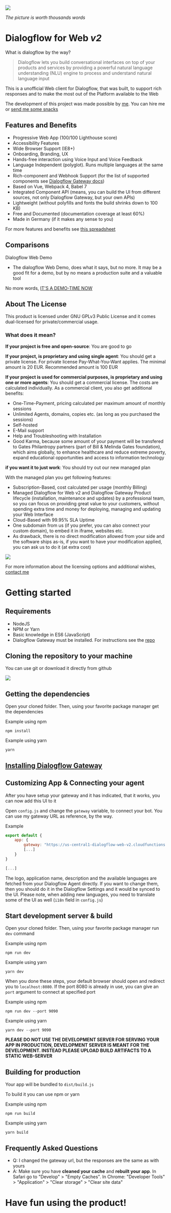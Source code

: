 ![](https://i.imgur.com/J8aTIwt.png)

*The picture is worth thousands words*

# Dialogflow for Web *v2*

What is dialogflow by the way?

> Dialogflow lets you build conversational interfaces on top of your products and services by providing a powerful natural language understanding (NLU) engine to process and understand natural language input

This is a unofficial Web client for Dialogflow, that was built, to support rich responses and to make the most out of the Platform available to the Web

The development of this project was made possible by [me](https://linkedin.com/in/mishushakov). You can hire me or [send me some snacks](https://paypal.me/mishushakov)

## Features and Benefits

- Progressive Web App (100/100 Lighthouse score)
- Accessibility Features
- Wide Browser Support (IE8+)
- Onboarding, Branding, UX
- Hands-free interaction using Voice Input and Voice Feedback
- Language Independent (polyglot). Runs multiple languages at the same time
- Rich-component and Webhook Support (for the list of supported components see [Dialogflow Gateway docs](https://github.com/MishUshakov/dialogflow-gateway))
- Based on Vue, Webpack 4, Babel 7
- Integrated Component API (means, you can build the UI from different sources, not only Dialogflow Gateway, but your own APIs)
- Lightweight (without polyfills and fonts the build shrinks down to 100 KB)
- Free and Documented (documentation coverage at least 60%)
- Made in Germany (if it makes any sense to you)

For more features and benefits see [this spreadsheet](https://docs.google.com/spreadsheets/d/1Pfpt1JxwlqIxD646p4LVX4okKKVtfvYMBJmPvsUhfgM/edit?usp=sharing)

## Comparisons

Dialogflow Web Demo

- The dialogflow Web Demo, does what it says, but no more. It may be a good fit for a demo, but by no means a production suite and a valuable tool

No more words, [IT'S A DEMO-TIME NOW](https://i.ushakov.co/dialogflow-web-v2)

## About The License

This product is licensed under GNU GPLv3 Public License and it comes dual-licensed for private/commercial usage.

### What does it mean?

**If your project is free and open-source**: You are good to go

**If your project, is proprietary and using single agent**: You should get a private license. For private license Pay-What-You-Want applies. The minimal amount is 20 EUR. Recommended amount is 100 EUR

**If your project is used for commercial purposes, is proprietary and using one or more agents**: You should get a commercial license. The costs are calculated individually. As a commercial client, you also get additional benefits:

- One-Time-Payment, pricing calculated per maximum amount of monthly sessions
- Unlimited Agents, domains, copies etc. (as long as you purchased the sessions)
- Self-hosted
- E-Mail support
- Help and Troubleshooting with Installation
- Good Karma, because some amount of your payment will be transfered to Gates Philantropy partners (part of Bill & Melinda Gates foundation), which aims globally, to enhance healthcare and reduce extreme poverty, expand educational opportunities and access to information technology

**if you want it to just work**: You should try out our new managed plan

With the managed plan you get following features:

- Subscription-Based, cost calculated per usage (monthly Billing)
- Managed Dialogflow for Web v2 and Dialogflow Gateway Product lifecycle (installation, maintenance and updates) by a professional team, so you can focus on providing great value to your customers, without spending extra time and money for deploying, managing and updating your Web Interface
- Cloud-Based with 99.95% SLA Uptime
- One subdomain from us (if you prefer, you can also connect your custom domain), to embed it in iframe, websites etc.
- As drawback, there is no direct modification allowed  from your side and the software ships as-is, if you want to have your modification applied, you can ask us to do it (at extra cost)

![](https://www.gatesfoundation.org/philanthropypartners/static/images/gpp_logo.png)

For more information about the licensing options and additional wishes, [contact me](https://i.ushakov.co/#/contact)

# Getting started

## Requirements
- NodeJS
- NPM or Yarn
- Basic knowledge in ES6 (JavaScript)
- Dialogflow Gateway must be installed. For instructions see the [repo](https://github.com/MishUshakov/dialogflow-gateway)

## Cloning the repository to your machine

You can use git or download it directly from github

![](https://imgur.com/bpHE9K6.png)

## Getting the dependencies
Open your cloned folder. Then, using your favorite package manager get the dependencies

Example using npm

`npm install`

Example using yarn

`yarn`

## [Installing Dialogflow Gateway](https://github.com/MishUshakov/dialogflow-gateway)

## Customizing App & Connecting your agent

After you have setup your gateway and it has indicated, that it works, you can now add this UI to it

Open `config.js` and change the `gateway` variable, to connect your bot. You can use my gateway URL as reference, by the way.

Example

```js
export default {
    app: {
        gateway: "https://us-central1-dialogflow-web-v2.cloudfunctions.net/gateway"
        [...]
    }
}

[...]
```

The logo, application name, description and the available languages are fetched from your Dialogflow Agent directly. If you want to change them, then you should do it in the Dialogflow Settings and it would be synced to the UI. Please note, when adding new languages, you need to translate some of the UI as well (`i18n` field in `config.js`)

## Start development server & build

Open your cloned folder. Then, using your favorite package manager run `dev` command

Example using npm

`npm run dev`

Example using yarn

`yarn dev`

When you done these steps, your default browser should open and redirect you to `localhost:8080`. If the port 8080 is already in use, you can give an `port` argument to connect at specified port

Example using npm

`npm run dev --port 9090`

Example using yarn

`yarn dev --port 9090`

**PLEASE DO NOT USE THE DEVELOPMENT SERVER FOR SERVING YOUR APP IN PRODUCTION, DEVELOPMENT SERVER IS MEANT FOR THE DEVELOPMENT. INSTEAD PLEASE UPLOAD BUILD ARTIFACTS TO A STATIC WEB-SERVER**

## Building for production

Your app will be bundled to `dist/build.js`

To build it you can use npm or yarn

Example using npm

`npm run build`

Example using yarn

`yarn build`

## Frequently Asked Questions

- Q: I changed the gateway url, but the responses are the same as with yours
- A: Make sure you have **cleaned your cache** and **rebuilt your app**. In Safari go to "Develop" > "Empty Caches". In Chrome: "Developer Tools" > "Application" > "Clear storage" > "Clear site data"

# Have fun using the product!